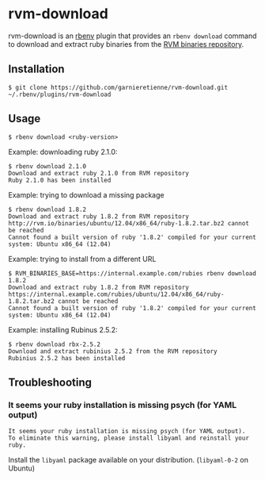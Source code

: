 # rvm-download

rvm-download is an [rbenv](https://github.com/sstephenson/rbenv) plugin that provides an `rbenv download` command to download and extract ruby binaries from the [RVM binaries repository](https://rvm.io/binaries/).

## Installation

```console
$ git clone https://github.com/garnieretienne/rvm-download.git ~/.rbenv/plugins/rvm-download
```

## Usage

```console
$ rbenv download <ruby-version>
```

Example: downloading ruby 2.1.0:
```console
$ rbenv download 2.1.0
Download and extract ruby 2.1.0 from RVM repository
Ruby 2.1.0 has been installed
```

Example: trying to download a missing package
```console
$ rbenv download 1.8.2
Download and extract ruby 1.8.2 from RVM repository
http://rvm.io/binaries/ubuntu/12.04/x86_64/ruby-1.8.2.tar.bz2 cannot be reached
Cannot found a built version of ruby '1.8.2' compiled for your current system: Ubuntu x86_64 (12.04)
```

Example: trying to install from a different URL

```console
$ RVM_BINARIES_BASE=https://internal.example.com/rubies rbenv download 1.8.2
Download and extract ruby 1.8.2 from RVM repository
https://internal.example.com/rubies/ubuntu/12.04/x86_64/ruby-1.8.2.tar.bz2 cannot be reached
Cannot found a built version of ruby '1.8.2' compiled for your current system: Ubuntu x86_64 (12.04)
```

Example: installing Rubinus 2.5.2:

```console
$ rbenv download rbx-2.5.2
Download and extract rubinius 2.5.2 from the RVM repository
Rubinius 2.5.2 has been installed
```

## Troubleshooting

###  It seems your ruby installation is missing psych (for YAML output)

```
It seems your ruby installation is missing psych (for YAML output).
To eliminate this warning, please install libyaml and reinstall your ruby.
```

Install the `libyaml` package available on your distribution. (`libyaml-0-2` on Ubuntu)

